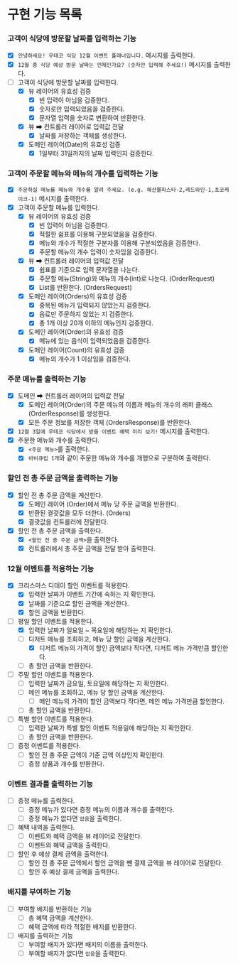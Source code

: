 # 구현 기능 목록

### 고객이 식당에 방문할 날짜를 입력하는 기능

- [x] `안녕하세요! 우테코 식당 12월 이벤트 플래너입니다.` 메시지를 출력한다.
- [x] `12월 중 식당 예상 방문 날짜는 언제인가요? (숫자만 입력해 주세요!)` 메시지를 출력한다.
- [ ] 고객이 식당에 방문할 날짜를 입력한다.
    - [x] 뷰 레이어의 유효성 검증
        - [x] 빈 입력이 아님을 검증한다.
        - [x] 숫자로만 입력되었음을 검증한다.
        - [x] 문자열 입력을 숫자로 변환하여 반환한다.
    - [x] 뷰 ➡ 컨트롤러 레이어로 입력값 전달
        - [x] 날짜를 저장하는 객체를 생성한다.
    - [x] 도메인 레이어(Date)의 유효성 검증
        - [x] 1일부터 31일까지의 날짜 입력인지 검증한다.

### 고객이 주문할 메뉴와 메뉴의 개수를 입력하는 기능

- [x] `주문하실 메뉴를 메뉴와 개수를 알려 주세요. (e.g. 해산물파스타-2,레드와인-1,초코케이크-1)` 메시지를 출력한다.
- [x] 고객이 주문할 메뉴를 입력한다.
    - [x] 뷰 레이어의 유효성 검증
        - [x] 빈 입력이 아님을 검증한다.
        - [x] 적절한 쉼표를 이용해 구분되었음을 검증한다.
        - [x] 메뉴와 개수가 적절한 구분자를 이용해 구분되었음을 검증한다.
        - [x] 주문할 메뉴의 개수 입력이 숫자임을 검증한다.
    - [x] 뷰 ➡ 컨트롤러 레이어의 입력값 전달
        - [x] 쉼표를 기준으로 입력 문자열을 나눈다.
        - [x] 주문할 메뉴(String)와 메뉴의 개수(int)로 나눈다. (OrderRequest)
        - [x] List<OrderRequest>를 반환한다. (OrdersRequest)
    - [x] 도메인 레이어(Orders)의 유효성 검증
        - [x] 중복된 메뉴가 입력되지 않았는지 검증한다.
        - [x] 음료만 주문하지 않았는 지 검증한다.
        - [x] 총 1개 이상 20개 이하의 메뉴인지 검증한다.
    - [x] 도메인 레이어(Order)의 유효성 검증
        - [x] 메뉴에 있는 음식이 입력되었음을 검증한다.
    - [x] 도메인 레이어(Count)의 유효성 검증
        - [x] 메뉴의 개수가 1 이상임을 검증한다.

### 주문 메뉴를 출력하는 기능

- [x] 도메인 ➡ 컨트롤러 레이어의 입력값 전달
    - [x] 도메인 레이어(Order)의 주문 메뉴의 이름과 메뉴의 개수의 래퍼 클래스 (OrderResponse)를 생성한다.
    - [x] 모든 주문 정보를 저장한 객체 (OrdersResponse)를 반환한다.
- [x] `12월 3일에 우테코 식당에서 받을 이벤트 혜택 미리 보기!` 메시지를 출력한다.
- [x] 주문한 메뉴와 개수를 출력한다.
    - [x] `<주문 메뉴>`를 출력한다.
    - [x] `바비큐립 1개`와 같이 주문한 메뉴와 개수를 개행으로 구분하여 출력한다.

### 할인 전 총 주문 금액을 출력하는 기능

- [x] 할인 전 총 주문 금액을 계산한다.
    - [x] 도메인 레이어 (Order)에서 메뉴 당 주문 금액을 반환한다.
    - [x] 반환된 결괏값을 모두 더한다. (Orders)
    - [x] 결괏값을 컨트롤러에 전달한다.
- [x] 할인 전 총 주문 금액을 출력한다.
    - [x] `<할인 전 총 주문 금액>`을 출력한다.
    - [x] 컨트롤러에서 총 주문 금액을 전달 받아 출력한다.

### 12월 이벤트를 적용하는 기능

- [x] 크리스마스 디데이 할인 이벤트를 적용한다.
    - [x] 입력한 날짜가 이벤트 기간에 속하는 지 확인한다.
    - [x] 날짜를 기준으로 할인 금액을 계산한다.
    - [x] 할인 금액을 반환한다.
- [ ] 평일 할인 이벤트를 적용한다.
    - [x] 입력한 날짜가 일요일 ~ 목요일에 해당하는 지 확인한다.
    - [ ] 디저트 메뉴를 조회하고, 메뉴 당 할인 금액을 계산한다.
        - [x] 디저트 메뉴의 가격이 할인 금액보다 작다면, 디저트 메뉴 가격만큼 할인한다.
    - [ ] 총 할인 금액을 반환한다.
- [ ] 주말 할인 이벤트를 적용한다.
    - [ ] 입력한 날짜가 금요일, 토요일에 해당하는 지 확인한다.
    - [ ] 메인 메뉴를 조회하고, 메뉴 당 할인 금액을 계산한다.
        - [ ] 메인 메뉴의 가격이 할인 금액보다 작다면, 메인 메뉴 가격만큼 할인한다.
    - [ ] 총 할인 금액을 반환한다.
- [ ] 특별 할인 이벤트를 적용한다.
    - [ ] 입력한 날짜가 특별 할인 이벤트 적용일에 해당하는 지 확인한다.
    - [ ] 총 할인 금액을 반환한다.
- [ ] 증정 이벤트를 적용한다.
    - [ ] 할인 전 총 주문 금액이 기준 금액 이상인지 확인한다.
    - [ ] 증정 상품과 개수를 반환한다.

### 이벤트 결과를 출력하는 기능

- [ ] 증정 메뉴를 출력한다.
    - [ ] 증정 메뉴가 있다면 증정 메뉴의 이름과 개수를 출력한다.
    - [ ] 증정 메뉴가 없다면 `없음`을 출력한다.
- [ ] 혜택 내역을 출력한다.
    - [ ] 이벤트와 혜택 금액을 뷰 레이어로 전달한다.
    - [ ] 이벤트와 혜택 금액을 출력한다.
- [ ] 할인 후 예상 결제 금액을 출력한다.
    - [ ] 할인 전 총 주문 금액에서 할인 금액을 뺀 결제 금액을 뷰 레이어로 전달한다.
    - [ ] 할인 후 예상 결제 금액을 출력한다.

### 배지를 부여하는 기능

- [ ] 부여할 배지를 반환하는 기능
    - [ ] 총 혜택 금액을 계산한다.
    - [ ] 혜택 금액에 따라 적절한 배지를 반환한다.
- [ ] 배지를 출력하는 기능
    - [ ] 부여할 배지가 있다면 배지의 이름을 출력한다.
    - [ ] 부여할 배지가 없다면 `없음`을 출력한다.

